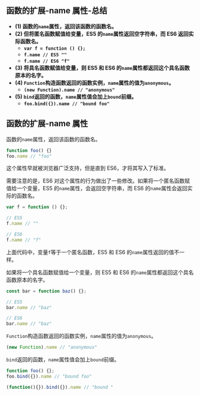 ## 函数的扩展-name 属性-总结

- **(1) 函数的`name`属性，返回该函数的函数名。**
- **(2) 但将匿名函数赋值给变量，ES5 的`name`属性返回空字符串，而 ES6 返回实际函数名。**
  - **`var f = function () {};`**
  - **`f.name // ES5 ""`**
  - **`f.name // ES6 "f" `**
- **(3) 将具名函数赋值给变量，则 ES5 和 ES6 的`name`属性都返回这个具名函数原本的名字。**
- **(4) `Function`构造函数返回的函数实例，`name`属性的值为`anonymous`。**
  - **`(new Function).name // "anonymous"`**
- **(5) `bind`返回的函数，`name`属性值会加上`bound`前缀。**
  - **`foo.bind({}).name // "bound foo"`**

## 函数的扩展-name 属性

函数的`name`属性，返回该函数的函数名。

```javascript
function foo() {}
foo.name // "foo"
```

这个属性早就被浏览器广泛支持，但是直到 ES6，才将其写入了标准。

需要注意的是，ES6 对这个属性的行为做出了一些修改。如果将一个匿名函数赋值给一个变量，ES5 的`name`属性，会返回空字符串，而 ES6 的`name`属性会返回实际的函数名。

```javascript
var f = function () {};

// ES5
f.name // ""

// ES6
f.name // "f"
```

上面代码中，变量`f`等于一个匿名函数，ES5 和 ES6 的`name`属性返回的值不一样。

如果将一个具名函数赋值给一个变量，则 ES5 和 ES6 的`name`属性都返回这个具名函数原本的名字。

```javascript
const bar = function baz() {};

// ES5
bar.name // "baz"

// ES6
bar.name // "baz"
```

`Function`构造函数返回的函数实例，`name`属性的值为`anonymous`。

```javascript
(new Function).name // "anonymous"
```

`bind`返回的函数，`name`属性值会加上`bound`前缀。

```javascript
function foo() {};
foo.bind({}).name // "bound foo"

(function(){}).bind({}).name // "bound "
```
